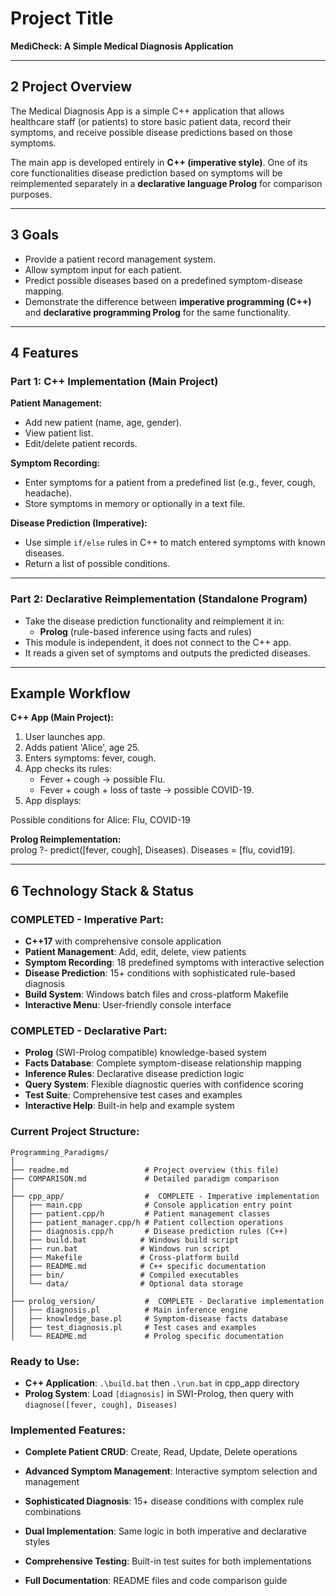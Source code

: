 # Project Title  
**MediCheck: A Simple Medical Diagnosis Application**

---

## 2 Project Overview  
The Medical Diagnosis App is a simple C++ application that allows healthcare staff (or patients) to store basic patient data, record their symptoms, and receive possible disease predictions based on those symptoms.  

The main app is developed entirely in **C++ (imperative style)**. One of its core functionalities disease prediction based on symptoms will be reimplemented separately in a **declarative language Prolog** for comparison purposes.

---

## 3 Goals  
- Provide a patient record management system.  
- Allow symptom input for each patient.  
- Predict possible diseases based on a predefined symptom-disease mapping.  
- Demonstrate the difference between **imperative programming (C++)** and **declarative programming Prolog** for the same functionality.

---

## 4 Features  

### Part 1: C++ Implementation (Main Project)  
**Patient Management:**  
- Add new patient (name, age, gender).  
- View patient list.  
- Edit/delete patient records.  

**Symptom Recording:**  
- Enter symptoms for a patient from a predefined list (e.g., fever, cough, headache).  
- Store symptoms in memory or optionally in a text file.  

**Disease Prediction (Imperative):**  
- Use simple `if/else` rules in C++ to match entered symptoms with known diseases.  
- Return a list of possible conditions.  
  
---

### Part 2: Declarative Reimplementation (Standalone Program)  
- Take the disease prediction functionality and reimplement it in:  
  - **Prolog** (rule-based inference using facts and rules)  
- This module is independent, it does not connect to the C++ app.  
- It reads a given set of symptoms and outputs the predicted diseases.  

---

## Example Workflow  

**C++ App (Main Project):**  
1. User launches app.  
2. Adds patient 'Alice', age 25.  
3. Enters symptoms: fever, cough.  
4. App checks its rules:  
   - Fever + cough → possible Flu.  
   - Fever + cough + loss of taste → possible COVID-19.  
5. App displays:  


Possible conditions for Alice: Flu, COVID-19

**Prolog Reimplementation:**  
prolog
?- predict([fever, cough], Diseases).
Diseases = [flu, covid19].

---

## 6 Technology Stack & Status

###  COMPLETED - Imperative Part:
- **C++17** with comprehensive console application
- **Patient Management**: Add, edit, delete, view patients
- **Symptom Recording**: 18 predefined symptoms with interactive selection
- **Disease Prediction**: 15+ conditions with sophisticated rule-based diagnosis
- **Build System**: Windows batch files and cross-platform Makefile
- **Interactive Menu**: User-friendly console interface

###  COMPLETED - Declarative Part:
- **Prolog** (SWI-Prolog compatible) knowledge-based system
- **Facts Database**: Complete symptom-disease relationship mapping
- **Inference Rules**: Declarative disease prediction logic
- **Query System**: Flexible diagnostic queries with confidence scoring
- **Test Suite**: Comprehensive test cases and examples
- **Interactive Help**: Built-in help and example system

###  Current Project Structure:
```
Programming_Paradigms/
│
├── readme.md                 # Project overview (this file)
├── COMPARISON.md             # Detailed paradigm comparison
│
├── cpp_app/                  #  COMPLETE - Imperative implementation
│   ├── main.cpp              # Console application entry point
│   ├── patient.cpp/h         # Patient management classes
│   ├── patient_manager.cpp/h # Patient collection operations
│   ├── diagnosis.cpp/h       # Disease prediction rules (C++)
│   ├── build.bat            # Windows build script
│   ├── run.bat              # Windows run script  
│   ├── Makefile             # Cross-platform build
│   ├── README.md            # C++ specific documentation
│   ├── bin/                 # Compiled executables
│   └── data/                # Optional data storage
│
├── prolog_version/           #  COMPLETE - Declarative implementation
│   ├── diagnosis.pl          # Main inference engine
│   ├── knowledge_base.pl     # Symptom-disease facts database
│   ├── test_diagnosis.pl     # Test cases and examples
│   └── README.md             # Prolog specific documentation
```

###  Ready to Use:
- **C++ Application**: `.\build.bat` then `.\run.bat` in cpp_app directory
- **Prolog System**: Load `[diagnosis]` in SWI-Prolog, then query with `diagnose([fever, cough], Diseases)`

###  Implemented Features:
- **Complete Patient CRUD**: Create, Read, Update, Delete operations
- **Advanced Symptom Management**: Interactive symptom selection and management
- **Sophisticated Diagnosis**: 15+ disease conditions with complex rule combinations
- **Dual Implementation**: Same logic in both imperative and declarative styles
- **Comprehensive Testing**: Built-in test suites for both implementations

- **Full Documentation**: README files and code comparison guide

